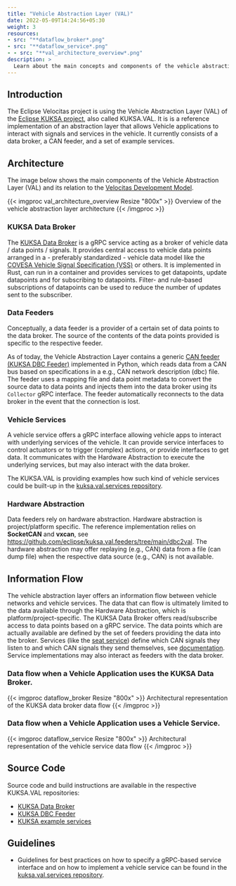```yaml
---
title: "Vehicle Abstraction Layer (VAL)"
date: 2022-05-09T14:24:56+05:30
weight: 3
resources:
- src: "**dataflow_broker*.png"
- src: "**dataflow_service*.png"
- - src: "**val_architecture_overview*.png"
description: >
  Learn about the main concepts and components of the vehicle abstraction and how this interrelates with the [Eclipse KUKSA project](https://www.eclipse.org/kuksa/).
---
```


## Introduction

The Eclipse Velocitas project is using the Vehicle Abstraction Layer (VAL) of the [Eclipse KUKSA project](https://www.eclipse.org/kuksa/), also called KUKSA.VAL.
It is is a reference implementation of an abstraction layer that allows Vehicle applications to interact with signals and services in the vehicle.
It currently consists of a data broker, a CAN feeder, and a set of example services.

## Architecture

The image below shows the main components of the Vehicle Abstraction Layer (VAL) and its relation to the [Velocitas Development Model](/docs/development-model.md).

{{< imgproc val_architecture_overview Resize "800x" >}}
  Overview of the vehicle abstraction layer architecture
{{< /imgproc >}}

### KUKSA Data Broker

The [KUKSA Data Broker](https://github.com/eclipse/kuksa.val/tree/master/kuksa_databroker) is a gRPC service acting as a broker of vehicle data / data points / signals.
It provides central access to vehicle data points arranged in a - preferably standardized - vehicle data model like the [COVESA Vehicle Signal Specification (VSS)](https://covesa.github.io/vehicle_signal_specification/) or others.
It is implemented in Rust, can run in a container and provides services to get datapoints, update datapoints and for subscribing to datapoints.
Filter- and rule-based subscriptions of datapoints can be used to reduce the number of updates sent to the subscriber.

### Data Feeders

Conceptually, a data feeder is a provider of a certain set of data points to the data broker.
The source of the contents of the data points provided is specific to the respective feeder.

As of today, the Vehicle Abstraction Layer contains a generic [CAN feeder (KUKSA DBC Feeder)](https://github.com/eclipse/kuksa.val.feeders/tree/main/dbc2val) implemented in Python,
which reads data from a CAN bus based on specifications in a e.g., CAN network description (dbc) file.
The feeder uses a mapping file and data point metadata to convert the source data to data points and injects them into the data broker using its `Collector` gRPC interface.
The feeder automatically reconnects to the data broker in the event that the connection is lost.

### Vehicle Services

A vehicle service offers a gRPC interface allowing vehicle apps to interact with underlying services of the vehicle.
It can provide service interfaces to control actuators or to trigger (complex) actions, or provide interfaces to get data.
It communicates with the Hardware Abstraction to execute the underlying services, but may also interact with the data broker.

The KUKSA.VAL is providing examples how such kind of vehicle services could be built-up in the [kuksa.val.services repository](https://github.com/eclipse/kuksa.val.services/).

### Hardware Abstraction

Data feeders rely on hardware abstraction. Hardware abstraction is project/platform specific.
The reference implementation relies on **SocketCAN** and **vxcan**, see https://github.com/eclipse/kuksa.val.feeders/tree/main/dbc2val.
The hardware abstraction may offer replaying (e.g., CAN) data from a file (can dump file) when the respective data source (e.g., CAN) is not available.

## Information Flow

The vehicle abstraction layer offers an information flow between vehicle networks and vehicle services.
The data that can flow is ultimately limited to the data available through the Hardware Abstraction, which is platform/project-specific.
The KUKSA Data Broker offers read/subscribe access to data points based on a gRPC service. The data points which are actually available are defined by the set of feeders providing the data into the broker.
Services (like the [seat service](https://github.com/eclipse/kuksa.val.services/tree/main/seat_service)) define which CAN signals they listen to and which CAN signals they send themselves, see [documentation](https://github.com/eclipse/kuksa.val.services/blob/main/seat_service/src/lib/seat_adjuster/seat_controller/README.md).
Service implementations may also interact as feeders with the data broker.


### Data flow when a Vehicle Application uses the KUKSA Data Broker.

{{< imgproc dataflow_broker Resize "800x" >}}
  Architectural representation of the KUKSA data broker data flow
{{< /imgproc >}}

### Data flow when a Vehicle Application uses a Vehicle Service.

{{< imgproc dataflow_service Resize "800x" >}}
  Architectural representation of the vehicle service data flow
{{< /imgproc >}}

## Source Code

Source code and build instructions are available in the respective KUKSA.VAL repositories:

* [KUKSA Data Broker](https://github.com/eclipse/kuksa.val/tree/master/kuksa_databroker)
* [KUKSA DBC Feeder](https://github.com/eclipse/kuksa.val.feeders/tree/main/dbc2val)
* [KUKSA example services](https://github.com/eclipse/kuksa.val.services/)

## Guidelines

- Guidelines for best practices on how to specify a gRPC-based service interface and on how to implement a vehicle service can be found in the [kuksa.val.services repository](https://github.com/eclipse/kuksa.val.services/docs).
